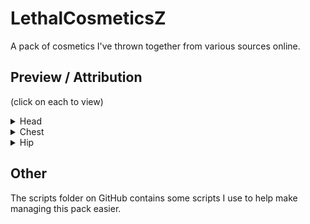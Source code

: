 # LethalCosmeticsZ

A pack of cosmetics I've thrown together from various sources online.

## Preview / Attribution

(click on each to view)

<details>
  <summary>Head</summary>

### Animated Cat

This cat idles on your head. Aw!

![](https://github.com/zikeji/LethalCosmeticsZ/blob/main/cosmetics/AnimatedCat.png?raw=true)

[Source](https://assetstore.unity.com/packages/3d/characters/animals/lowpoly-toon-cat-lite-66083)

### Animated Sparrow

It might want a nest.

![](https://github.com/zikeji/LethalCosmeticsZ/blob/main/cosmetics/AnimatedSparrow.png?raw=true)

[Source](https://assetstore.unity.com/packages/p/quirky-series-free-animals-pack-178235)

### Animated Squid

My personal favorite. It speaks to me deeply.

![](https://github.com/zikeji/LethalCosmeticsZ/blob/main/cosmetics/AnimatedSquid.png?raw=true)

[Source](https://assetstore.unity.com/packages/p/quirky-series-free-animals-pack-178235)

### Horns 1

Ephereal horns to match your ego.

![](https://github.com/zikeji/LethalCosmeticsZ/blob/main/cosmetics/Horns1.png?raw=true)

[Source](https://www.turbosquid.com/3d-models/3d-horn-v1-interior-decor-1952420)

### Nest Hat

A nest, on your head.

![](https://github.com/zikeji/LethalCosmeticsZ/blob/main/cosmetics/NestHat.png?raw=true)

[Source](https://assetstore.unity.com/packages/p/low-poly-bird-nests-229812)

### Purple Halo

Who doesn't want an epic purple halo on their head?

![](https://github.com/zikeji/LethalCosmeticsZ/blob/main/cosmetics/PurpleHalo.png?raw=true)

[Source](https://assetstore.unity.com/packages/vfx/particles/spells/magic-effects-free-247933)

</details>

<details>
  <summary>Chest</summary>

### Electric Yellow Cichlid

![](https://github.com/zikeji/LethalCosmeticsZ/blob/main/cosmetics/ElectricYellowCichlid.png?raw=true)

[Source](https://free3d.com/3d-model/electric-yellow-cichlid-v1--199868.html)

### Kitty

Some weird kitten holding a heart.

![](https://github.com/zikeji/LethalCosmeticsZ/blob/main/cosmetics/Kitty.png?raw=true)

[Source](https://sketchfab.com/3d-models/kitty-70483b20fb9646dab796135f06ac531d)

### Rock Spires

I don't know why, but I saw this and thought "that would go great on my back". Anyway that's how I got kidney stones.

![](https://github.com/zikeji/LethalCosmeticsZ/blob/main/cosmetics/RockSpires.png?raw=true)

[Source](https://www.turbosquid.com/3d-models/rock-spires-base-3d-model-2048063)

### Shiba

The source was not lying when they said "cute".

![](https://github.com/zikeji/LethalCosmeticsZ/blob/main/cosmetics/Shiba.png?raw=true)

[Source](https://www.turbosquid.com/3d-models/free-cute-toon-shiba-inu-3d-1894407)

### Shotgun

It may be out of place, but it's out of my place.

![](https://github.com/zikeji/LethalCosmeticsZ/blob/main/cosmetics/Shotgun.png?raw=true)

[Source](https://www.turbosquid.com/3d-models/3d-model-shotgun-2167902)

</details>

<details>
  <summary>Hip</summary>

### War Horn

![](https://github.com/zikeji/LethalCosmeticsZ/blob/main/cosmetics/WarHorn.png?raw=true)

[Source](https://www.turbosquid.com/3d-models/war-horn-3d-2084063)

</details>

## Other

The scripts folder on GitHub contains some scripts I use to help make managing this pack easier.